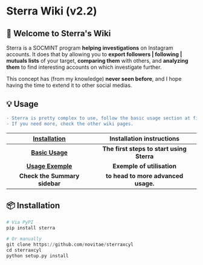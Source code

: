# Sterra Wiki (v2.2)
## 🎊 Welcome to Sterra's Wiki
Sterra is a SOCMINT program **helping investigations** on Instagram accounts. It does that by allowing you to **export followers | following | mutuals lists** of your target, **comparing them** with others, and **analyzing them** to find interesting accounts on which investigate further.

This concept has (from my knowledge) **never seen before**, and I hope having the time to extend it to other social medias.
## 💡 Usage
```diff
- Sterra is pretty complex to use, follow the basic usage section at first.
- If you need more, check the other wiki pages.
```
| [Installation](https://github.com/novitae/sterraxcyl/wiki#-installation) | Installation instructions |
| :---: | :---: |
| [**Basic Usage**](https://github.com/novitae/sterraxcyl/wiki/Basic-usage) | **The first steps to start using Sterra** |
| [**Usage Exemple**](https://github.com/novitae/sterraxcyl/wiki/Usage-exemple) | **Exemple of utilisation** |
| **Check the Summary sidebar** | **to head to more advanced usage.** |
## 📦 Installation
```python
# Via PyPI
pip install sterra

# Or manually
git clone https://github.com/novitae/sterraxcyl
cd sterraxcyl
python setup.py install
```